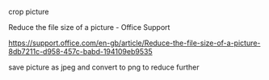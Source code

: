 crop picture


Reduce the file size of a picture - Office Support

https://support.office.com/en-gb/article/Reduce-the-file-size-of-a-picture-8db7211c-d958-457c-babd-194109eb9535



save picture as jpeg and convert to png to reduce further

